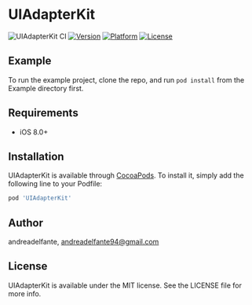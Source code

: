 # UIAdapterKit

![UIAdapterKit CI](https://github.com/andreadelfante/UIAdapterKit/workflows/UIAdapterKit%20CI/badge.svg)
[![Version](https://img.shields.io/cocoapods/v/UIAdapterKit.svg?style=flat)](https://cocoapods.org/pods/UIAdapterKit)
[![Platform](https://img.shields.io/cocoapods/p/UIAdapterKit.svg?style=flat)](https://cocoapods.org/pods/UIAdapterKit)
[![License](https://img.shields.io/cocoapods/l/UIAdapterKit.svg?style=flat)](https://cocoapods.org/pods/UIAdapterKit)

## Example

To run the example project, clone the repo, and run `pod install` from the Example directory first.

## Requirements
* iOS 8.0+

## Installation

UIAdapterKit is available through [CocoaPods](https://cocoapods.org). To install
it, simply add the following line to your Podfile:

```ruby
pod 'UIAdapterKit'
```

## Author

andreadelfante, andreadelfante94@gmail.com

## License

UIAdapterKit is available under the MIT license. See the LICENSE file for more info.
